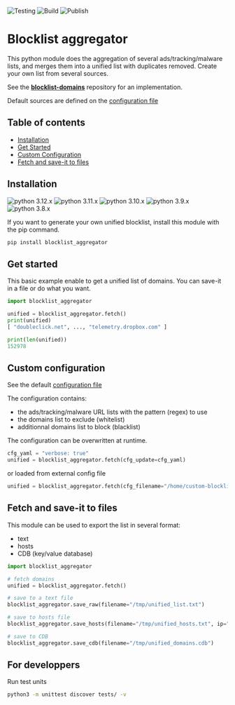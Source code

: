 ![Testing](https://github.com/dmachard/blocklist-aggregator/workflows/Testing/badge.svg) ![Build](https://github.com/dmachard/blocklist-aggregator/workflows/Build/badge.svg) ![Publish](https://github.com/dmachard/blocklist-aggregator/workflows/Publish/badge.svg) 

# Blocklist aggregator

This python module does the aggregation of several ads/tracking/malware lists, and merges them into a unified list with duplicates removed.
Create your own list from several sources.

See the **[blocklist-domains](https://github.com/dmachard/blocklist-domains)** repository for an implementation.

Default sources are defined on the [configuration file](../main/blocklist_aggregator/blocklist.conf)

## Table of contents

* [Installation](#installation)
* [Get Started](#get-started)
* [Custom Configuration](#custom-configuration)
* [Fetch and save-it to files](#fetch-and-save-it-to-files)

## Installation

![python 3.12.x](https://img.shields.io/badge/python%203.12.x-tested-blue) ![python 3.11.x](https://img.shields.io/badge/python%203.11.x-tested-blue) ![python 3.10.x](https://img.shields.io/badge/python%203.10.x-tested-blue) ![python 3.9.x](https://img.shields.io/badge/python%203.9.x-tested-blue) ![python 3.8.x](https://img.shields.io/badge/python%203.8.x-tested-blue)

If you want to generate your own unified blocklist, 
install this module with the pip command.

```python
pip install blocklist_aggregator
```

## Get started

This basic example enable to get a unified list of domains.
You can save-it in a file or do what you want.

```python
import blocklist_aggregator

unified = blocklist_aggregator.fetch()
print(unified)
[ "doubleclick.net", ..., "telemetry.dropbox.com" ]

print(len(unified))
152978
```

## Custom configuration

See the default [configuration file](../main/blocklist_aggregator/blocklist.conf)

The configuration contains:

* the ads/tracking/malware URL lists with the pattern (regex) to use
* the domains list to exclude (whitelist)
* additionnal domains list to block (blacklist)

The configuration can be overwritten at runtime.

```python
cfg_yaml = "verbose: true"
unified = blocklist_aggregator.fetch(cfg_update=cfg_yaml)
```

or loaded from external config file

```python
unified = blocklist_aggregator.fetch(cfg_filename="/home/custom-blocklist.conf")
```

## Fetch and save-it to files

This module can be used to export the list in several format:

* text
* hosts
* CDB (key/value database)

```python
import blocklist_aggregator

# fetch domains
unified = blocklist_aggregator.fetch()

# save to a text file
blocklist_aggregator.save_raw(filename="/tmp/unified_list.txt")

# save to hosts file
blocklist_aggregator.save_hosts(filename="/tmp/unified_hosts.txt", ip="0.0.0.0")

# save to CDB
blocklist_aggregator.save_cdb(filename="/tmp/unified_domains.cdb")
```

## For developpers

Run test units

```bash
python3 -m unittest discover tests/ -v
```
